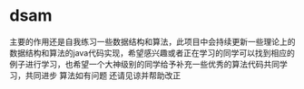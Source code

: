 # dsam  
主要的作用还是自我练习一些数据结构和算法，此项目中会持续更新一些理论上的数据结构和算法的java代码实现，希望感兴趣或者正在学习的同学可以找到相应的例子进行学习，也希望一个大神级别的同学给予补充一些优秀的算法代码共同学习，共同进步
算法如有问题 还请见谅并帮助改正

